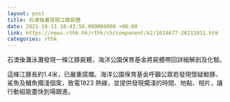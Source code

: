 ```yaml
---
layout: post
title: 石澳後灘發現江豚屍體
date: 2021-10-11 18:43:56.000000000 +08:00
link: https://news.rthk.hk/rthk/ch/component/k2/1614677-20211011.htm
categories: rthk
---
```


石澳後灘泳灘發現一條江豚屍體，海洋公園保育基金將屍體帶回詳細解剖及化驗。

這條江豚長約1.4米，已嚴重腐爛。海洋公園保育基金呼籲公眾若發現懷疑鯨豚、鯊魚及鯆魚擱淺個案，致電1823 熱線，並提供發現擱淺的時間、地點、相片，讓行動組能盡快到場跟進。
